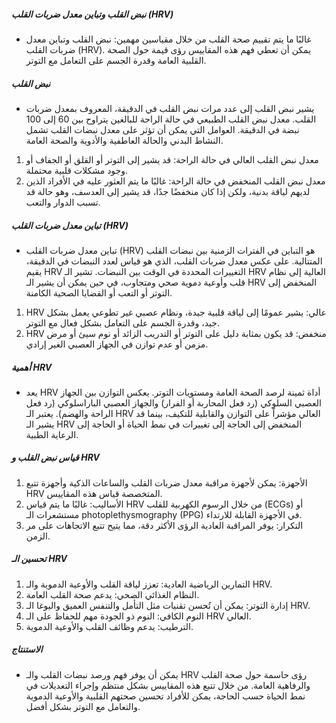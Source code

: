 ##### نبض القلب وتباين معدل ضربات القلب (HRV)
* غالبًا ما يتم تقييم صحة القلب من خلال مقياسين مهمين: نبض القلب وتباين معدل ضربات القلب (HRV). يمكن أن تعطي فهم هذه المقاييس رؤى قيمة حول الصحة القلبية العامة وقدرة الجسم على التعامل مع التوتر.

##### نبض القلب
* يشير نبض القلب إلى عدد مرات نبض القلب في الدقيقة، المعروف بمعدل ضربات القلب. معدل نبض القلب الطبيعي في حالة الراحة للبالغين يتراوح بين 60 إلى 100 نبضة في الدقيقة. العوامل التي يمكن أن تؤثر على معدل نبضات القلب تشمل النشاط البدني والحالة العاطفية والأدوية والصحة العامة.

1. معدل نبض القلب العالي في حالة الراحة: قد يشير إلى التوتر أو القلق أو الجفاف أو وجود مشكلات قلبية محتملة.
2. معدل نبض القلب المنخفض في حالة الراحة: غالبًا ما يتم العثور عليه في الأفراد الذين لديهم لياقة بدنية، ولكن إذا كان منخفضًا جدًا، قد يشير إلى العدسف، وهو حالة قد تسبب الدوار والتعب.
##### تباين معدل ضربات القلب (HRV)
* تباين معدل ضربات القلب (HRV) هو التباين في الفترات الزمنية بين نبضات القلب المتتالية. على عكس معدل ضربات القلب، الذي هو قياس لعدد النبضات في الدقيقة، يقيم HRV التغييرات المحددة في الوقت بين النبضات. تشير الـ HRV العالية إلى نظام قلب وأوعية دموية صحي ومتجاوب، في حين يمكن أن يشير الـ HRV المنخفض إلى التوتر أو التعب أو القضايا الصحية الكامنة.

1. HRV عالي: يشير عمومًا إلى لياقة قلبية جيدة، ونظام عصبي غير تطوعي يعمل بشكل جيد، وقدرة الجسم على التعامل بشكل فعال مع التوتر.
2. HRV منخفض: قد يكون بمثابة دليل على التوتر أو التدريب الزائد أو نوم سيئ أو مرض مزمن أو عدم توازن في الجهاز العصبي الغير إرادي.
##### أهمية HRV
* يعد HRV أداة ثمينة لرصد الصحة العامة ومستويات التوتر. يعكس التوازن بين الجهاز العصبي السلوكي (رد فعل المحاربة أو الفرار) والجهاز العصبي الباراسلوكي (رد فعل الراحة والهضم). يعتبر الـ HRV العالي مؤشراً على التوازن والقابلية للتكيف، بينما قد يشير الـ HRV المنخفض إلى الحاجة إلى تغييرات في نمط الحياة أو الحاجة إلى الرعاية الطبية.

##### قياس نبض القلب و HRV
1. الأجهزة: يمكن لأجهزة مراقبة معدل ضربات القلب والساعات الذكية وأجهزة تتبع HRV المتخصصة قياس هذه المقاييس.
2. الأساليب: غالبًا ما يتم قياس HRV من خلال الرسوم الكهربية للقلب (ECGs) أو مستشعرات الـ photoplethysmography (PPG) في الأجهزة القابلة للارتداء.
3. التكرار: يوفر المراقبة العادية الرؤى الأكثر دقة، مما يتيح تتبع الاتجاهات على مر الزمن.
##### تحسين الـ HRV
1. التمارين الرياضية العادية: تعزز لياقة القلب والأوعية الدموية والـ HRV.
2. النظام الغذائي الصحي: يدعم صحة القلب العامة.
3. إدارة التوتر: يمكن أن تُحسن تقنيات مثل التأمل والتنفس العميق واليوغا الـ HRV.
4. النوم الكافي: النوم ذو الجودة مهم للحفاظ على الـ HRV العالي.
5. الترطيب: يدعم وظائف القلب والأوعية الدموية.
##### الاستنتاج
* يمكن أن يوفر فهم ورصد نبضات القلب والـ HRV رؤى حاسمة حول صحة القلب والرفاهية العامة. من خلال تتبع هذه المقاييس بشكل منتظم وإجراء التعديلات في نمط الحياة حسب الحاجة، يمكن للأفراد تحسين صحتهم القلبية والأوعية الدموية والتعامل مع التوتر بشكل أفضل.